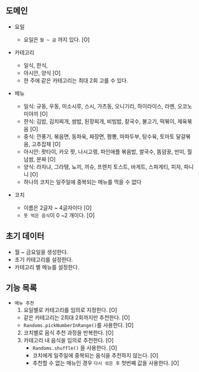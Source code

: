 ## 도메인

- 요일
  - 요일은 `월 ~ 금` 까지 있다. [O]


- 카테고리
  - 일식, 한식, 
  - 아시안, 양식 [O]
  - 한 주에 같은 카테고리는 최대 2회 고를 수 있다.

- 메뉴
  - 일식: 규동, 우동, 미소시루, 스시, 가츠동, 오니기리, 하이라이스, 라멘, 오코노미야끼 [O]
  - 한식: 김밥, 김치찌개, 쌈밥, 된장찌개, 비빔밥, 칼국수, 불고기, 떡볶이, 제육볶음 [O]
  - 중식: 깐풍기, 볶음면, 동파육, 짜장면, 짬뽕, 마파두부, 탕수육, 토마토 달걀볶음, 고추잡채 [O]
  - 아시안: 팟타이, 카오 팟, 나시고렝, 파인애플 볶음밥, 쌀국수, 똠얌꿍, 반미, 월남쌈, 분짜 [O]
  - 양식: 라자냐, 그라탱, 뇨끼, 끼슈, 프렌치 토스트, 바게트, 스파게티, 피자, 파니니 [O]
  - 하나의 코치는 일주일에 중복되는 메뉴를 먹을 수 없다

- 코치
  - 이름은 2글자 ~ 4글자이다 [O]
  - `못 먹은 음식`이 0 ~2 개이다. [O]


## 초기 데이터
- 월 ~ 금요일을 생성한다.
- 초기 카테고리를 설정한다.
- 카테고리 별 메뉴를 설정한다.

## 기능 목록

- `메뉴 추천`
  1. 요일별로 카테고리를 임의로 지정한다. [O]
    - 같은 카테고리는 2최대 2회까지만 추천한다. [O]
    - `Randoms.pickNumberInRange()`를 사용한다. [O]
  2. 코치별로 음식 추천 과정을 반복한다. [O]
  3. 카테고리 내 음식을 임의로 추천한다. [O]
      - `Randoms.shuffle()` 을 사용한다. [O]
      - 코치에게 일주일에 중복되는 음식을 추천하지 않는다. [O]
      - 추천할 수 없는 메뉴인 경우 `다시 섞은 후` 첫번째 값을 사용한다. [O]
